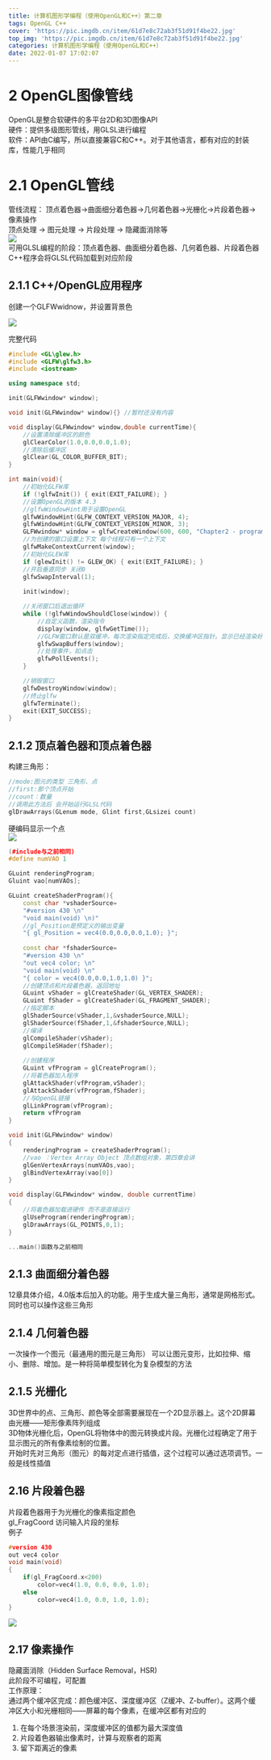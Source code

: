```yaml
---
title: 计算机图形学编程（使用OpenGL和C++）第二章
tags: OpenGL C++
cover: 'https://pic.imgdb.cn/item/61d7e8c72ab3f51d91f4be22.jpg'
top_img: 'https://pic.imgdb.cn/item/61d7e8c72ab3f51d91f4be22.jpg'
categories: 计算机图形学编程（使用OpenGL和C++）
date: 2022-01-07 17:02:07
---
```

# 2 OpenGL图像管线
OpenGL是整合软硬件的多平台2D和3D图像API  
硬件：提供多级图形管线，用GLSL进行编程  
软件：API由C编写，所以直接兼容C和C++。对于其他语言，都有对应的封装库，性能几乎相同  
# 2.1 OpenGL管线
管线流程：
顶点着色器->曲面细分着色器->几何着色器->光栅化->片段着色器->像素操作  
顶点处理 -> 图元处理 -> 片段处理 -> 隐藏面消除等  
![](https://pic.imgdb.cn/item/61d802a62ab3f51d910d0dcb.png)  
可用GLSL编程的阶段：顶点着色器、曲面细分着色器、几何着色器、片段着色器  
C++程序会将GLSL代码加载到对应阶段
## 2.1.1 C++/OpenGL应用程序
创建一个GLFWwidnow，并设置背景色

![](https://pic.imgdb.cn/item/61d809062ab3f51d91159c62.png)

完整代码
```c++
#include <GL\glew.h>
#include <GLFW\glfw3.h>
#include <iostream>

using namespace std;

init(GLFWwindow* window);

void init(GLFWwindow* window){} //暂时还没有内容

void display(GLFWwindow* window,double currentTime){
    //设置清除缓冲区的颜色
    glClearColor(1.0,0.0,0.0,1.0);
    //清除后缓冲区
    glClear(GL_COLOR_BUFFER_BIT);
}

int main(void){
    //初始化GLFW库
    if (!glfwInit()) { exit(EXIT_FAILURE); }
    //设置OpenGL的版本 4.3
    //glfwWindowHint用于设置OpenGL
    glfwWindowHint(GLFW_CONTEXT_VERSION_MAJOR, 4);
    glfwWindowHint(GLFW_CONTEXT_VERSION_MINOR, 3);
    GLFWwindow* window = glfwCreateWindow(600, 600, "Chapter2 - programl", NULL, NULL);
    //为创建的窗口设置上下文 每个线程只有一个上下文
    glfwMakeContextCurrent(window);
    //初始化GLEW库
    if (glewInit() != GLEW_OK) { exit(EXIT_FAILURE); }
    //开启垂直同步 关闭0
    glfwSwapInterval(1);
    
    init(window);

    //关闭窗口后退出循环
    while (!glfwWindowShouldClose(window)) {
        //自定义函数，渲染指令 
	    display(window, glfwGetTime()); 
        //GLFW窗口默认是双缓冲，每次渲染指定完成后，交换缓冲区指针。显示已经渲染好的画面。 如果是单缓冲，会出现闪屏的现象。因为屏幕上的画面不是已经绘制完成的，而是从左到右、从上到下逐像素绘制的
		glfwSwapBuffers(window); 
        //处理事件，如点击
		glfwPollEvents();
	}

    //销毁窗口
    glfwDestroyWindow(window);
    //终止glfw
    glfwTerminate();
    exit(EXIT_SUCCESS);
}
```

## 2.1.2 顶点着色器和顶点着色器
构建三角形：
```c++
//mode:图元的类型 三角形、点
//first:那个顶点开始
//count：数量
//调用此方法后 会开始运行GLSL代码
glDrawArrays(GLenum mode, Glint first,GLsizei count)
```

硬编码显示一个点  
![](https://pic.imgdb.cn/item/61d80b742ab3f51d9117a928.png)
```c++
(#include与之前相同)
#define numVAO 1

GLuint renderingProgram;
Gluint vao[numVAOs];

GLuint createShaderProgram(){
    const char *vshaderSource=
    "#version 430 \n"
    "void main(void) \n)"
    //gl_Position是预定义的输出变量
    "{ gl_Position = vec4(0.0,0.0,0.0,1.0); }";
    
    const char *fshaderSource=
    "#version 430 \n"
    "out vec4 color; \n"
    "void main(void) \n"
    "{ color = vec4(0.0,0.0,1.0,1.0) }";
    //创建顶点和片段着色器，返回地址
    GLuint vShader = glCreateShader(GL_VERTEX_SHADER);
    GLuint fShader = glCreateShader(GL_FRAGMENT_SHADER);
    //指定脚本
    glShaderSource(vShader,1,&vshaderSource,NULL);
    glShaderSource(fShader,1,&fshaderSource,NULL);
    //编译
    glCompileShader(vShader);
    glCompileSHader(fShader);
    
    //创建程序
    GLuint vfProgram = glCreateProgram();
    //将着色器加入程序
    glAttackShader(vfProgram,vShader);
    glAttackShader(vfProgram,fShader);
    //与OpenGL链接
    glLinkProgram(vfProgram);
    return vfProgram
}

void init(GLFWwindow* window)
{
    renderingProgram = createShaderProgram();
    //vao ：Vertex Array Object 顶点数组对象，第四章会讲
    glGenVertexArrays(numVAOs,vao);
    glBindVertexArray(vao[0])
}

void display(GLFWwindow* window, double currentTime)
{
    //将着色器加载进硬件 而不是直接运行
    glUseProgram(renderingProgram);
    glDrawArrays(GL_POINTS,0,1);    
}

...main()函数与之前相同
```

## 2.1.3 曲面细分着色器
12章具体介绍，4.0版本后加入的功能。用于生成大量三角形，通常是网格形式。同时也可以操作这些三角形

## 2.1.4 几何着色器
一次操作一个图元（最通用的图元是三角形） 可以让图元变形，比如拉伸、缩小、删除、增加。是一种将简单模型转化为复杂模型的方法

## 2.1.5 光栅化
3D世界中的点、三角形、颜色等全部需要展现在一个2D显示器上。这个2D屏幕由光栅——矩形像素阵列组成  
3D物体光栅化后，OpenGL将物体中的图元转换成片段。光栅化过程确定了用于显示图元的所有像素绘制的位置。  
开始时先对三角形（图元）的每对定点进行插值，这个过程可以通过选项调节。一般是线性插值

## 2.16 片段着色器
片段着色器用于为光栅化的像素指定颜色  
gl_FragCoord 访问输入片段的坐标  
例子
```c++
#version 430
out vec4 color
void main(void)
{
    if(gl_FragCoord.x<200)
        color=vec4(1.0, 0.0, 0.0, 1.0);
    else
        color=vec4(1.0, 0.0, 1.0, 1.0);
}
```
![](https://pic.imgdb.cn/item/61d80bb22ab3f51d9117e367.png)
## 2.17 像素操作
隐藏面消除（Hidden Surface Removal，HSR)  
此阶段不可编程，可配置  
工作原理：  
通过两个缓冲区完成：颜色缓冲区、深度缓冲区（Z缓冲、Z-buffer）。这两个缓冲区大小和光栅相同——屏幕的每个像素，在缓冲区都有对应的  
1. 在每个场景渲染前，深度缓冲区的值都为最大深度值  
2. 片段着色器输出像素时，计算与观察者的距离  
3. 留下距离近的像素  